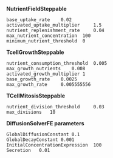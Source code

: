 **NutrientFieldSteppable**

  	base_uptake_rate	0.02
	activated_uptake_multiplier 	1.5
	nutrient_replenishment_rate 	0.04
	max_nutrient_concentration 	100
	minimum_nutrient_threshold	0

**TcellGrowthSteppable**
  
  	nutrient_consumption_threshold 	0.005	
	max_growth_nutrients 	0.008
	activated_growth_multiplier	1
	base_growth_rate 	0.0025
	max_growth_rate 	0.005555556

**TCellMitosisSteppable**
  	
   	nutrient_division_threshold 	0.03
	max_divisions 	10
 
**DiffusionSolverFE parameters**

  	GlobalDiffusionConstant	0.1
	GlobalDecayConstant	0.001
	InitialConcentrationExpression	100
	Secretion	0.01
